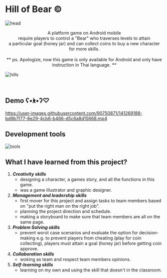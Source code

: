 # Hill of Bear ©
![head](https://user-images.githubusercontent.com/90750871/141276782-05194a30-5ba9-4b8d-976c-0a68b4f5e453.png)


<p align="center">
    A platform game on Android mobile <br /> 
    require players to control a "Bear" who traverses levels to attain <br /> 
    a particular goal (honey jar) and can collect coins to buy a new character for more skills.
    <br /> <br />
    ** ps. Apologize, now this game is only available for Android and only have instruction in Thai language. **
</p>
 
![hills](https://user-images.githubusercontent.com/90750871/141277374-15a6b7ea-270a-49a5-afae-f95b055adc27.png)


</br>

## Demo ʕ•́ᴥ•̀ʔ♡
https://user-images.githubusercontent.com/90750871/141269188-bd9b7f77-8e29-4cb6-b466-d5c6a8d15668.mp4


## Development tools 
![tools](https://user-images.githubusercontent.com/90750871/141271437-2df4c64c-da73-4e67-9b93-79f34ca2f249.png)

## What I have learned from this project?
1. ***Creativity skills***
   - designing a character, a games story, and all the functions in this game.
   - was a game illustrator and graphic designer.
2. ***Management and leadership skills***
   - first mover for this project and assign tasks to team members based on "put the right man on the right job".
   - planning the project direction and schedule.
   - making a storyboard to make sure that team members are all on the same page.
3. ***Problem Solving skills***
   - prevent worst case scenarios and evaluate the option for decision-making e.g. to prevent players from cheating (play for coin collecting), players must attain a goal (honey jar) before getting coin approve.
4. ***Collaboration skills***
   - woking as team and respect team members opinions.
5. ***Self-learning skills***
   - learning on my own and using the skill that doesn't in the classroom.
